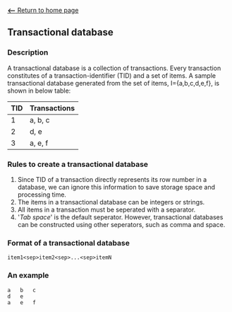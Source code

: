 [__<--__ Return to home page](index.html)

## Transactional database

### Description
A transactional database is a collection of transactions.  Every transaction constitutes of a transaction-identifier (TID)
and a set of items. A sample transactional database generated from the set of items, I={a,b,c,d,e,f}, is shown in below table:

  TID |  Transactions 
     --- | -----
     1   | a, b, c
     2   | d, e
     3   | a, e, f
   
### Rules to create a transactional database

1. Since TID of a transaction directly represents its row number in a database, we can ignore this information 
to save storage space and processing time.
2. The items in a transactional database can be integers or strings.
3. All items in a transaction must be seperated with a separator. 
4. '_Tab space_' is the default seperator.   However, transactional databases can be constructed using other seperators, such as comma and space.

### Format of a transactional database
 
    item1<sep>item2<sep>...<sep>itemN

### An example
    a   b   c
    d   e
    a   e   f
